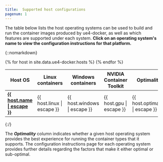 ```yaml
---
title:  Supported host configurations
pagenum: 1
---
```


The table below lists the host operating systems can be used to build and run the container images produced by ue4-docker, as well as which features are supported under each system. **Click on an operating system's name to view the configuration instructions for that platform.**

{::nomarkdown}
<table class="host-systems">
	<thead>
		<tr>
			<th>Host OS</th>
			<th>Linux containers</th>
			<th>Windows containers</th>
			<th>NVIDIA Container Toolkit</th>
			<th>Optimality</th>
		</tr>
	</thead>
	<tbody>
		{% for host in site.data.ue4-docker.hosts %}
			<tr>
				<td><a href="{{ host.link | uri_escape }}"><strong>{{ host.name | escape }}</strong></a></td>
				<td class="{% if host.linux == "Yes" %}supported{% else %}unsupported{% endif %}">{{ host.linux | escape }}</td>
				<td class="{% if host.windows == "Yes" %}supported{% else %}unsupported{% endif %}">{{ host.windows | escape }}</td>
				<td class="{% if host.gpu == "Yes" %}supported{% else %}unsupported{% endif %}">{{ host.gpu | escape }}</td>
				<td class="{% if host.optimality contains "Optimal" %}supported{% else %}unsupported{% endif %}">{{ host.optimality | escape }}</td>
			</tr>
		{% endfor %}
	</tbody>
</table>
{:/}

The ***Optimality*** column indicates whether a given host operating system provides the best experience for running the container types that it supports. The configuration instructions page for each operating system provides further details regarding the factors that make it either optimal or sub-optimal.
